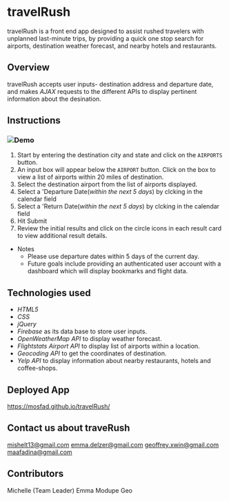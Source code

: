 # travelRush

travelRush is a front end app designed to assist rushed travelers with unplanned last-minute trips, by providing a quick one stop search for airports, destination weather forecast, and nearby hotels and restaurants.

## Overview

travelRush accepts user inputs- destination address and departure date, and makes _AJAX_ requests to the different APIs to display pertinent information about the desination.

## Instructions

### ![Demo](https://raw.githubusercontent.com/mosfad/travelRush/master/travelRush_demo.gif)

1. Start by entering the destination city and state and click on the `AIRPORTS` button.
2. An input box will appear below the `AIRPORT` button. Click on the box to view a list of airports within 20 miles of destination.
3. Select the destination airport from the list of airports displayed.
4. Select a 'Departure Date(_within the next 5 days_) by clcking in the calendar field
5. Select a 'Return Date(_within the next 5 days_) by clcking in the calendar field
6. Hit Submit
7. Review the initial results and click on the circle icons in each result card to view additional result details.

- Notes
  - Please use departure dates within 5 days of the current day.
  - Future goals include providing an authenticated user account with a dashboard which will display bookmarks and flight data.

## Technologies used

- _HTML5_
- _CSS_
- _jQuery_
- _Firebase_ as its data base to store user inputs.
- _OpenWeatherMap API_ to display weather forecast.
- _Flightstats Airport API_ to display list of airports within a location.
- _Geocoding API_ to get the coordinates of destination.
- _Yelp API_ to display information about nearby restaurants, hotels and coffee-shops.

## Deployed App

https://mosfad.github.io/travelRush/

## Contact us about traveRush

mishelt13@gmail.com emma.delzer@gmail.com geoffrey.xwin@gmail.com maafadina@gmail.com

## Contributors

Michelle (Team Leader) Emma Modupe Geo
